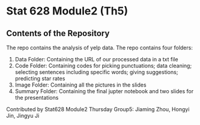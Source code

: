 # Stat 628 Module2 (Th5)
## Contents of the Repository
The repo contains the analysis of yelp data. The repo contains four folders:
1) Data Folder: Containing the URL of our processed data in a txt file
2) Code Folder: Containing codes for picking punctuations; data cleaning; selecting sentences including specific words; giving suggestions; predicting star rates
3) Image Folder: Containing all the pictures in the slides
4) Summary Folder: Containing the final jupter notebook and two slides for the presentations

Contributed by Stat628 Module2 Thursday Group5: Jiaming Zhou, Hongyi Jin, Jingyu Ji
